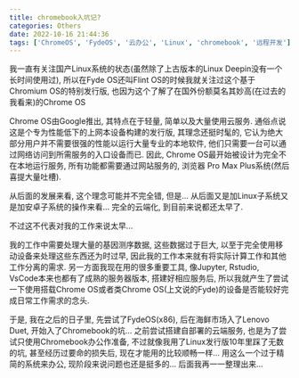 ```yaml
---
title: chromebook入坑记?
categories: Others
date: 2022-10-16 21:44:36
tags: ['ChromeOS', 'FydeOS', '云办公', 'Linux', 'chromebook', '远程开发']
---
```


我一直有关注国产Linux系统的状态(虽然除了上古版本的Linux Deepin没有一个长时间使用过), 所以在Fyde OS还叫Flint OS的时候我就关注过这个基于Chromium OS的特别发行版, 也因为这个了解了在国外份额莫名其妙高(在过去的我看来)的Chrome OS
<!-- 摘要部分 -->
<!-- more -->

Chrome OS由Google推出, 其特点在于轻量, 简单以及大量使用云服务. 通俗点说这是个专为性能低下的上网本设备构建的发行版, 其理念还挺时髦的, 它认为绝大部分用户并不需要很强的性能以运行大量专业的本地软件, 他们只需要一台可以通过网络访问到所需服务的入口设备而已. 因此, Chrome OS最开始被设计为完全不在本地运行服务, 所有功能都需要通过网站服务的, 浏览器 Pro Max Plus系统(然后喜提大量吐槽).

从后面的发展来看, 这个理念可能并不完全错, 但是... 从后面又是加Linux子系统又是加安卓子系统的操作来看... 完全的云端化, 到目前来说都还太早了.

不过这不代表对我的工作来说太早...

我的工作中需要处理大量的基因测序数据, 这些数据过于巨大, 以至于完全使用移动设备来处理这些东西还为时过早, 因此我的工作本来就有将实际计算工作和其他工作分离的需求. 另一方面我现在用的很多重要工具, 像Jupyter, Rstudio, VsCode本来也都有了成熟的服务器版本, 搭建好相应服务后, 所以我就产生了尝试一下使用搭载Chrome OS或者类Chrome OS(上文说的Fyde)的设备是否能较好完成日常工作需求的念头.

于是, 我在之后的日子里, 先尝试了FydeOS(x86), 后在海鲜市场入了Lenovo Duet, 开始入了Chromebook的坑... 之前尝试搭建自部署的云端服务, 也是为了尝试只使用Chromebook办公作准备, 不过就像我用了Linux发行版10年里踩了无数的坑, 甚至经历过要命的损失后, 现在才能用的比较顺畅一样... 用这么一个过于精简的系统来办公, 现阶段来说问题也还是挺多的... 后面我再一一整理出来...

